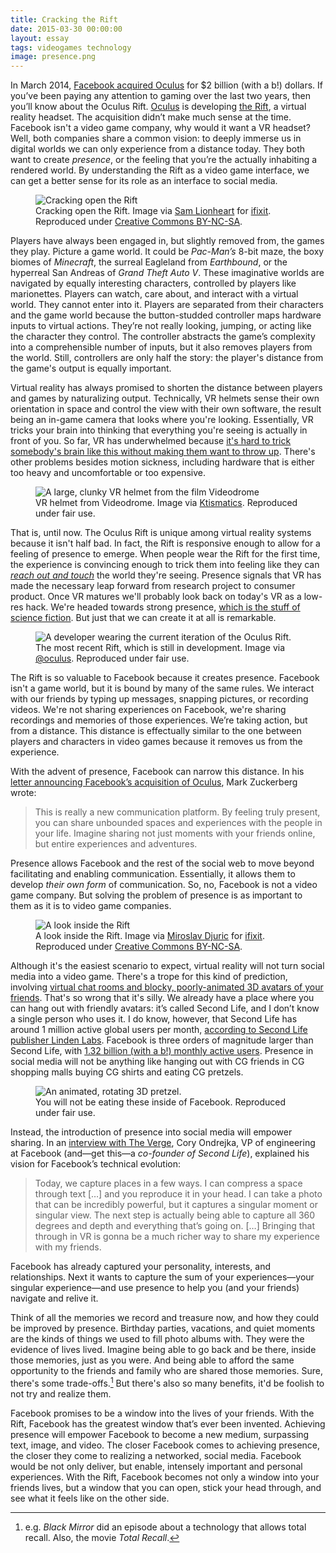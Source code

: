 ```yaml
---
title: Cracking the Rift
date: 2015-03-30 00:00:00
layout: essay
tags: videogames technology
image: presence.png
---
```


In March 2014, [Facebook acquired Oculus](https://www.facebook.com/zuck/posts/10101319050523971) for $2 billion (with a b!) dollars.
If you’ve been paying any attention to gaming over the last two years, then you’ll know about the Oculus Rift.
[Oculus](http://www.oculusvr.com/) is developing [the Rift](https://www.oculus.com/dk2/), a virtual reality headset.
The acquisition didn’t make much sense at the time.
Facebook isn't a video game company, why would it want a VR headset?
Well, both companies share a common vision: to deeply immerse us in digital worlds we can only experience from a distance today.
They both want to create _presence_, or the feeling that you’re the actually inhabiting a rendered world.
By understanding the Rift as a video game interface, we can get a better sense for its role as an interface to social media.

<figure>
  <img id="crackingopentherift" src="oculus1.jpeg" alt="Cracking open the Rift" title="The ocular element of the Rift, exposed during a teardown" />
  <figcaption>Cracking open the Rift. Image via <a href="https://www.ifixit.com/Guide/Image/meta/wMGJ2mABdvWtSKDB">Sam Lionheart</a> for <a href="https://www.ifixit.com/Teardown/Oculus+Rift+Development+Kit+2+Teardown/27613">ifixit</a>. Reproduced under <a href="http://creativecommons.org/licenses/by-nc-sa/3.0">Creative Commons BY-NC-SA</a>.</figcaption>
</figure>

Players have always been engaged in, but slightly removed from, the games they play.
Picture a game world.
It could be _Pac-Man’s_ 8-bit maze, the boxy biomes of _Minecraft_, the surreal Eagleland from _Earthbound_, or the hyperreal San Andreas of _Grand Theft Auto V_.
These imaginative worlds are navigated by equally interesting characters, controlled by players like marionettes.
Players can watch, care about, and interact with a virtual world.
They cannot enter into it.
Players are separated from their characters and the game world because the button-studded controller maps hardware inputs to virtual actions.
They’re not really looking, jumping, or acting like the character they control.
The controller abstracts the game’s complexity into a comprehensible number of inputs, but it also removes players from the world.
Still, controllers are only half the story: the player's distance from the game's output is equally important.

Virtual reality has always promised to shorten the distance between players and games by naturalizing output.
Technically, VR helmets sense their own orientation in space and control the view with their own software, the result being an in-game camera that looks where you're looking.
Essentially, VR tricks your brain into thinking that everything you're seeing is actually in front of you.
So far, VR has underwhelmed because [it's hard to trick somebody's brain like this without making them want to throw up](https://en.m.wikipedia.org/wiki/motion_sickness).
There's other problems besides motion sickness, including hardware that is either too heavy and uncomfortable or too expensive.

<figure>
    <img id="videodromehelmet" src="videodrome.png" title="Videodrome helmet" alt="A large, clunky VR helmet from the film Videodrome" />
    <figcaption>VR helmet from Videodrome. Image via <a href="https://ktismatics.wordpress.com/2008/02/03/videodrome-by-cronenberg-1983/">Ktismatics</a>. Reproduced under fair use.</figcaption>
</figure>

That is, until now.
The Oculus Rift is unique among virtual reality systems because it isn't half bad.
In fact, the Rift is responsive enough to allow for a feeling of presence to emerge.
When people wear the Rift for the first time, the experience is convincing enough to trick them into feeling like they can [_reach out and touch_](http://youtu.be/Ghgbycqb92c) the world they're seeing.
Presence signals that VR has made the necessary leap forward from research project to consumer product.
Once VR matures we'll probably look back on today's VR as a low-res hack.
We're headed towards strong presence, [which is the stuff of science fiction](https://en.m.wikipedia.org/wiki/Rainbows_End).
But just that we can create it at all is remarkable.

<figure>
    <img id="adeveloperwearingthecurrentiterationoftheoculusrift." src="Oculus4.jpg" alt="A developer wearing the current iteration of the Oculus Rift." title="Worn Rift" />
    <figcaption>The most recent Rift, which is still in development. Image via <a href="https://twitter.com/oculus/status/571770120336384001">@oculus</a>. Reproduced under fair use.</figcaption>
</figure>

The Rift is so valuable to Facebook because it creates presence.
Facebook isn't a game world, but it is bound by many of the same rules.
We interact with our friends by typing up messages, snapping pictures, or recording videos.
We're not sharing experiences on Facebook, we're sharing recordings and memories of those experiences.
We’re taking action, but from a distance.
This distance is effectually similar to the one between players and characters in video games because it removes us from the experience.

With the advent of presence, Facebook can narrow this distance.
In his [letter announcing Facebook’s acquisition of Oculus](https://www.facebook.com/zuck/posts/10101319050523971), Mark Zuckerberg wrote:

> This is really a new communication platform. By feeling truly present, you can share unbounded spaces and experiences with the people in your life. Imagine sharing not just moments with your friends online, but entire experiences and adventures.

Presence allows Facebook and the rest of the social web to move beyond facilitating and enabling communication.
Essentially, it allows them to develop _their own form_ of communication.
So, no, Facebook is not a video game company.
But solving the problem of presence is as important to them as it is to video game companies.

<figure>
    <img id="alookinsidetherift" src="oculus2.jpeg" alt="A look inside the Rift" title="" />
    <figcaption>A look inside the Rift. Image via <a href="https://www.ifixit.com/Guide/Image/meta/J6nl4bbTpAiDli5k">Miroslav Djuric</a> for <a href="https://www.ifixit.com/Teardown/Oculus+Rift+Development+Kit+2+Teardown/27613">ifixit</a>. Reproduced under <a href="http://creativecommons.org/licenses/by-nc-sa/3.0">Creative Commons BY-NC-SA</a>.</figcaption>
</figure>

Although it's the easiest scenario to expect, virtual reality will not turn social media into a video game.
There's a trope for this kind of prediction, involving [virtual chat rooms and blocky, poorly-animated 3D avatars of your friends](https://www.youtube.com/watch?v=XQLdhVpLBVE).
That's so wrong that it's silly.
We already have a place where you can hang out with friendly avatars: it’s called Second Life, and I don’t know a single person who uses it.
I do know, however, that Second Life has around 1 million active global users per month, [according to Second Life publisher Linden Labs](http://lindenlab.com/releases/infographic-10-years-of-second-life).
Facebook is three orders of magnitude larger than Second Life, with [1.32 billion (with a b!) monthly active users](http://newsroom.fb.com/company-info/).
Presence in social media will not be anything like hanging out with CG friends in CG shopping malls buying CG shirts and eating CG pretzels.

<figure>
    <img id="ananimatedrotating3dpretzel." src="pretzel.gif" alt="An animated, rotating 3D pretzel." title="" />
    <figcaption>You will not be eating these inside of Facebook. Reproduced under fair use.</figcaption>
</figure>


Instead, the introduction of presence into social media will empower sharing. In an [interview with The Verge](http://www.theverge.com/a/virtual-reality/qa_fb), Cory Ondrejka,  VP of engineering at Facebook (and—get this—a _co-founder of Second Life_), explained his vision for Facebook’s technical evolution:

> Today, we capture places in a few ways.
> I can compress a space through text […] and you reproduce it in your head.
> I can take a photo that can be incredibly powerful, but it captures a singular moment or singular view.
> The next step is actually being able to capture all 360 degrees and depth and everything that’s going on.
> […]
> Bringing that through in VR is gonna be a much richer way to share my experience with my friends.

Facebook has already captured your personality, interests, and relationships.
Next it wants to capture the sum of your experiences—your singular experience—and use presence to help you (and your friends) navigate and relive it.

Think of all the memories we record and treasure now, and how they could be improved by presence.
Birthday parties, vacations, and quiet moments are the kinds of things we used to fill photo albums with.
They were the evidence of lives lived.
Imagine being able to go back and be there, inside those memories, just as you were.
And being able to afford the same opportunity to the friends and family who are shared those memories.
Sure, there's some trade-offs.[^1]
But there's also so many benefits, it'd be foolish to not try and realize them.

Facebook promises to be a window into the lives of your friends.
With the Rift, Facebook has the greatest window that’s ever been invented.
Achieving presence will empower Facebook to become a new medium, surpassing text, image, and video.
The closer Facebook comes to achieving presence, the closer they come to realizing a networked, social media.
Facebook would be not only deliver, but enable, intensely important and personal experiences.
With the Rift, Facebook becomes not only a window into your friends lives, but a window that you can open, stick your head through, and see what it feels like on the other side.

[^1]: e.g. _Black Mirror_ did an episode about a technology that allows total recall. Also, the movie _Total Recall_.
